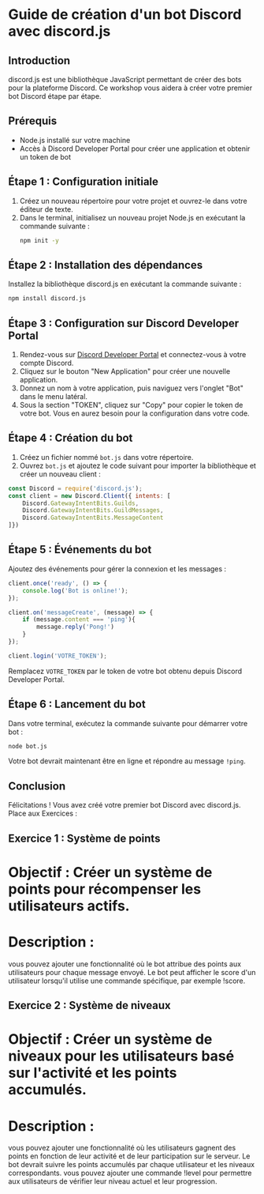 # Guide de création d'un bot Discord avec discord.js

## Introduction

discord.js est une bibliothèque JavaScript permettant de créer des bots pour la plateforme Discord. Ce workshop vous aidera à créer votre premier bot Discord étape par étape.

## Prérequis

- Node.js installé sur votre machine
- Accès à Discord Developer Portal pour créer une application et obtenir un token de bot

## Étape 1 : Configuration initiale

1. Créez un nouveau répertoire pour votre projet et ouvrez-le dans votre éditeur de texte.
2. Dans le terminal, initialisez un nouveau projet Node.js en exécutant la commande suivante :
   ```bash
   npm init -y
   ```

## Étape 2 : Installation des dépendances

Installez la bibliothèque discord.js en exécutant la commande suivante :

```bash
npm install discord.js
```


## Étape 3 : Configuration sur Discord Developer Portal

1. Rendez-vous sur [Discord Developer Portal](https://discord.com/developers/applications) et connectez-vous à votre compte Discord.
2. Cliquez sur le bouton "New Application" pour créer une nouvelle application.
3. Donnez un nom à votre application, puis naviguez vers l'onglet "Bot" dans le menu latéral.
4. Sous la section "TOKEN", cliquez sur "Copy" pour copier le token de votre bot. Vous en aurez besoin pour la configuration dans votre code.

## Étape 4 : Création du bot

1. Créez un fichier nommé `bot.js` dans votre répertoire.
2. Ouvrez `bot.js` et ajoutez le code suivant pour importer la bibliothèque et créer un nouveau client :

```javascript
const Discord = require('discord.js');
const client = new Discord.Client({ intents: [
    Discord.GatewayIntentBits.Guilds,
    Discord.GatewayIntentBits.GuildMessages,
    Discord.GatewayIntentBits.MessageContent
]})
```

## Étape 5 : Événements du bot

Ajoutez des événements pour gérer la connexion et les messages :

```javascript
client.once('ready', () => {
    console.log('Bot is online!');
});

client.on('messageCreate', (message) => {
    if (message.content === 'ping'){
        message.reply('Pong!')
    }
});

client.login('VOTRE_TOKEN');
```

Remplacez `VOTRE_TOKEN` par le token de votre bot obtenu depuis Discord Developer Portal.

## Étape 6 : Lancement du bot

Dans votre terminal, exécutez la commande suivante pour démarrer votre bot :

```bash
node bot.js
```

Votre bot devrait maintenant être en ligne et répondre au message `!ping`.

## Conclusion

Félicitations ! Vous avez créé votre premier bot Discord avec discord.js. Place aux Exercices : 


## Exercice 1 : Système de points

# Objectif : Créer un système de points pour récompenser les utilisateurs actifs.

# Description :

vous pouvez ajouter une fonctionnalité où le bot attribue des points aux utilisateurs pour chaque message envoyé.
Le bot peut afficher le score d'un utilisateur lorsqu'il utilise une commande spécifique, par exemple !score.

## Exercice 2 : Système de niveaux

# Objectif : Créer un système de niveaux pour les utilisateurs basé sur l'activité et les points accumulés.

# Description :

vous pouvez ajouter une fonctionnalité où les utilisateurs gagnent des points en fonction de leur activité et de leur participation sur le serveur.
Le bot devrait suivre les points accumulés par chaque utilisateur et les niveaux correspondants.
vous pouvez ajouter une commande !level pour permettre aux utilisateurs de vérifier leur niveau actuel et leur progression.